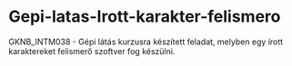 # Gepi-latas-Irott-karakter-felismero
GKNB_INTM038 - Gépi látás kurzusra készített feladat, melyben egy írott karaktereket felismerő szoftver fog készülni.
